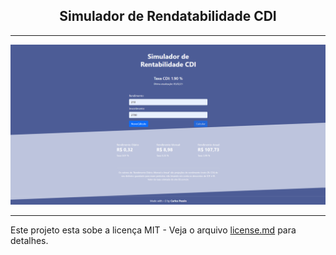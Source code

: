<h2 align="center">
  Simulador de Rendatabilidade CDI
</h2>

---

<p align="center">
  <img src="cdi.png">
</p>

---

Este projeto esta sobe a licença MIT - Veja o arquivo [license.md](https://github.com/carlospessin/CDI/blob/master/license.md) para detalhes.
